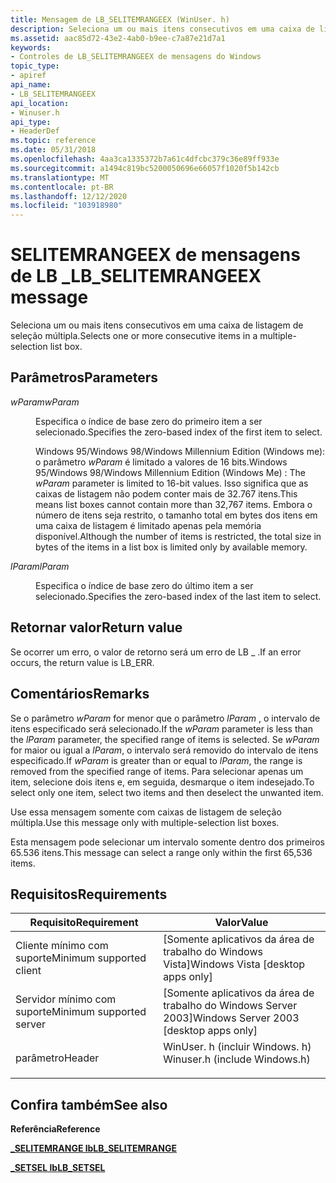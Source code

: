 ```yaml
---
title: Mensagem de LB_SELITEMRANGEEX (WinUser. h)
description: Seleciona um ou mais itens consecutivos em uma caixa de listagem de seleção múltipla.
ms.assetid: aac85d72-43e2-4ab0-b9ee-c7a87e21d7a1
keywords:
- Controles de LB_SELITEMRANGEEX de mensagens do Windows
topic_type:
- apiref
api_name:
- LB_SELITEMRANGEEX
api_location:
- Winuser.h
api_type:
- HeaderDef
ms.topic: reference
ms.date: 05/31/2018
ms.openlocfilehash: 4aa3ca1335372b7a61c4dfcbc379c36e89ff933e
ms.sourcegitcommit: a1494c819bc5200050696e66057f1020f5b142cb
ms.translationtype: MT
ms.contentlocale: pt-BR
ms.lasthandoff: 12/12/2020
ms.locfileid: "103918980"
---
```

# <a name="lb_selitemrangeex-message"></a><span data-ttu-id="e7afc-104">SELITEMRANGEEX de mensagens de LB \_</span><span class="sxs-lookup"><span data-stu-id="e7afc-104">LB\_SELITEMRANGEEX message</span></span>

<span data-ttu-id="e7afc-105">Seleciona um ou mais itens consecutivos em uma caixa de listagem de seleção múltipla.</span><span class="sxs-lookup"><span data-stu-id="e7afc-105">Selects one or more consecutive items in a multiple-selection list box.</span></span>

## <a name="parameters"></a><span data-ttu-id="e7afc-106">Parâmetros</span><span class="sxs-lookup"><span data-stu-id="e7afc-106">Parameters</span></span>

<dl> <dt>

<span data-ttu-id="e7afc-107">*wParam*</span><span class="sxs-lookup"><span data-stu-id="e7afc-107">*wParam*</span></span> 
</dt> <dd>

<span data-ttu-id="e7afc-108">Especifica o índice de base zero do primeiro item a ser selecionado.</span><span class="sxs-lookup"><span data-stu-id="e7afc-108">Specifies the zero-based index of the first item to select.</span></span>

<span data-ttu-id="e7afc-109">Windows 95/Windows 98/Windows Millennium Edition (Windows me): o parâmetro *wParam* é limitado a valores de 16 bits.</span><span class="sxs-lookup"><span data-stu-id="e7afc-109">Windows 95/Windows 98/Windows Millennium Edition (Windows Me) : The *wParam* parameter is limited to 16-bit values.</span></span> <span data-ttu-id="e7afc-110">Isso significa que as caixas de listagem não podem conter mais de 32.767 itens.</span><span class="sxs-lookup"><span data-stu-id="e7afc-110">This means list boxes cannot contain more than 32,767 items.</span></span> <span data-ttu-id="e7afc-111">Embora o número de itens seja restrito, o tamanho total em bytes dos itens em uma caixa de listagem é limitado apenas pela memória disponível.</span><span class="sxs-lookup"><span data-stu-id="e7afc-111">Although the number of items is restricted, the total size in bytes of the items in a list box is limited only by available memory.</span></span>

</dd> <dt>

<span data-ttu-id="e7afc-112">*lParam*</span><span class="sxs-lookup"><span data-stu-id="e7afc-112">*lParam*</span></span> 
</dt> <dd>

<span data-ttu-id="e7afc-113">Especifica o índice de base zero do último item a ser selecionado.</span><span class="sxs-lookup"><span data-stu-id="e7afc-113">Specifies the zero-based index of the last item to select.</span></span>

</dd> </dl>

## <a name="return-value"></a><span data-ttu-id="e7afc-114">Retornar valor</span><span class="sxs-lookup"><span data-stu-id="e7afc-114">Return value</span></span>

<span data-ttu-id="e7afc-115">Se ocorrer um erro, o valor de retorno será um erro de LB \_ .</span><span class="sxs-lookup"><span data-stu-id="e7afc-115">If an error occurs, the return value is LB\_ERR.</span></span>

## <a name="remarks"></a><span data-ttu-id="e7afc-116">Comentários</span><span class="sxs-lookup"><span data-stu-id="e7afc-116">Remarks</span></span>

<span data-ttu-id="e7afc-117">Se o parâmetro *wParam* for menor que o parâmetro *lParam* , o intervalo de itens especificado será selecionado.</span><span class="sxs-lookup"><span data-stu-id="e7afc-117">If the *wParam* parameter is less than the *lParam* parameter, the specified range of items is selected.</span></span> <span data-ttu-id="e7afc-118">Se *wParam* for maior ou igual a *lParam*, o intervalo será removido do intervalo de itens especificado.</span><span class="sxs-lookup"><span data-stu-id="e7afc-118">If *wParam* is greater than or equal to *lParam*, the range is removed from the specified range of items.</span></span> <span data-ttu-id="e7afc-119">Para selecionar apenas um item, selecione dois itens e, em seguida, desmarque o item indesejado.</span><span class="sxs-lookup"><span data-stu-id="e7afc-119">To select only one item, select two items and then deselect the unwanted item.</span></span>

<span data-ttu-id="e7afc-120">Use essa mensagem somente com caixas de listagem de seleção múltipla.</span><span class="sxs-lookup"><span data-stu-id="e7afc-120">Use this message only with multiple-selection list boxes.</span></span>

<span data-ttu-id="e7afc-121">Esta mensagem pode selecionar um intervalo somente dentro dos primeiros 65.536 itens.</span><span class="sxs-lookup"><span data-stu-id="e7afc-121">This message can select a range only within the first 65,536 items.</span></span>

## <a name="requirements"></a><span data-ttu-id="e7afc-122">Requisitos</span><span class="sxs-lookup"><span data-stu-id="e7afc-122">Requirements</span></span>



| <span data-ttu-id="e7afc-123">Requisito</span><span class="sxs-lookup"><span data-stu-id="e7afc-123">Requirement</span></span> | <span data-ttu-id="e7afc-124">Valor</span><span class="sxs-lookup"><span data-stu-id="e7afc-124">Value</span></span> |
|-------------------------------------|----------------------------------------------------------------------------------------------------------|
| <span data-ttu-id="e7afc-125">Cliente mínimo com suporte</span><span class="sxs-lookup"><span data-stu-id="e7afc-125">Minimum supported client</span></span><br/> | <span data-ttu-id="e7afc-126">\[Somente aplicativos da área de trabalho do Windows Vista\]</span><span class="sxs-lookup"><span data-stu-id="e7afc-126">Windows Vista \[desktop apps only\]</span></span><br/>                                                           |
| <span data-ttu-id="e7afc-127">Servidor mínimo com suporte</span><span class="sxs-lookup"><span data-stu-id="e7afc-127">Minimum supported server</span></span><br/> | <span data-ttu-id="e7afc-128">\[Somente aplicativos da área de trabalho do Windows Server 2003\]</span><span class="sxs-lookup"><span data-stu-id="e7afc-128">Windows Server 2003 \[desktop apps only\]</span></span><br/>                                                     |
| <span data-ttu-id="e7afc-129">parâmetro</span><span class="sxs-lookup"><span data-stu-id="e7afc-129">Header</span></span><br/>                   | <dl> <span data-ttu-id="e7afc-130"><dt>WinUser. h (incluir Windows. h)</dt></span><span class="sxs-lookup"><span data-stu-id="e7afc-130"><dt>Winuser.h (include Windows.h)</dt></span></span> </dl> |



## <a name="see-also"></a><span data-ttu-id="e7afc-131">Confira também</span><span class="sxs-lookup"><span data-stu-id="e7afc-131">See also</span></span>

<dl> <dt>

<span data-ttu-id="e7afc-132">**Referência**</span><span class="sxs-lookup"><span data-stu-id="e7afc-132">**Reference**</span></span>
</dt> <dt>

[<span data-ttu-id="e7afc-133">**\_SELITEMRANGE lb**</span><span class="sxs-lookup"><span data-stu-id="e7afc-133">**LB\_SELITEMRANGE**</span></span>](lb-selitemrange.md)
</dt> <dt>

[<span data-ttu-id="e7afc-134">**\_SETSEL lb**</span><span class="sxs-lookup"><span data-stu-id="e7afc-134">**LB\_SETSEL**</span></span>](lb-setsel.md)
</dt> </dl>

 

 





